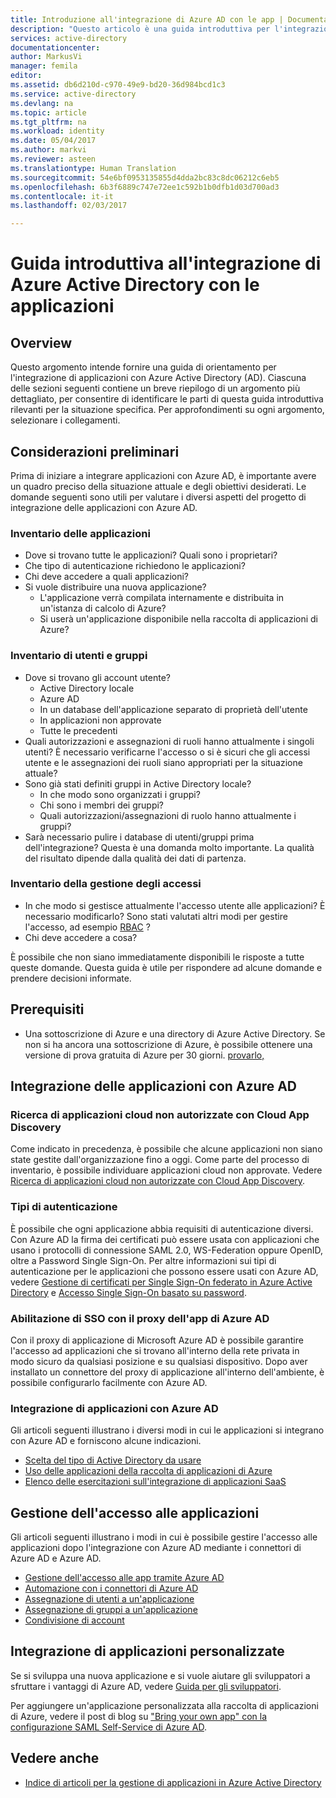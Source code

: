 ```yaml
---
title: Introduzione all'integrazione di Azure AD con le app | Documentazione Microsoft
description: "Questo articolo è una guida introduttiva per l'integrazione di Azure Active Directory (AD) con applicazioni locali e applicazioni cloud."
services: active-directory
documentationcenter: 
author: MarkusVi
manager: femila
editor: 
ms.assetid: db6d210d-c970-49e9-bd20-36d984bcd1c3
ms.service: active-directory
ms.devlang: na
ms.topic: article
ms.tgt_pltfrm: na
ms.workload: identity
ms.date: 05/04/2017
ms.author: markvi
ms.reviewer: asteen
ms.translationtype: Human Translation
ms.sourcegitcommit: 54e6bf0953135855d4dda2bc83c8dc06212c6eb5
ms.openlocfilehash: 6b3f6889c747e72ee1c592b1b0dfb1d03d700ad3
ms.contentlocale: it-it
ms.lasthandoff: 02/03/2017

---
```

# <a name="integrating-azure-active-directory-with-applications-getting-started-guide"></a>Guida introduttiva all'integrazione di Azure Active Directory con le applicazioni
## <a name="overview"></a>Overview
Questo argomento intende fornire una guida di orientamento per l'integrazione di applicazioni con Azure Active Directory (AD). Ciascuna delle sezioni seguenti contiene un breve riepilogo di un argomento più dettagliato, per consentire di identificare le parti di questa guida introduttiva rilevanti per la situazione specifica.  Per approfondimenti su ogni argomento, selezionare i collegamenti.

## <a name="before-you-begin-take-inventory"></a>Considerazioni preliminari
Prima di iniziare a integrare applicazioni con Azure AD, è importante avere un quadro preciso della situazione attuale e degli obiettivi desiderati.  Le domande seguenti sono utili per valutare i diversi aspetti del progetto di integrazione delle applicazioni con Azure AD.

### <a name="application-inventory"></a>Inventario delle applicazioni
* Dove si trovano tutte le applicazioni? Quali sono i proprietari?
* Che tipo di autenticazione richiedono le applicazioni?
* Chi deve accedere a quali applicazioni?
* Si vuole distribuire una nuova applicazione?
  * L'applicazione verrà compilata internamente e distribuita in un'istanza di calcolo di Azure?
  * Si userà un'applicazione disponibile nella raccolta di applicazioni di Azure?

### <a name="user-and-group-inventory"></a>Inventario di utenti e gruppi
* Dove si trovano gli account utente?
  * Active Directory locale
  * Azure AD
  * In un database dell'applicazione separato di proprietà dell'utente
  * In applicazioni non approvate
  * Tutte le precedenti
* Quali autorizzazioni e assegnazioni di ruoli hanno attualmente i singoli utenti? È necessario verificarne l'accesso o si è sicuri che gli accessi utente e le assegnazioni dei ruoli siano appropriati per la situazione attuale?
* Sono già stati definiti gruppi in Active Directory locale?
  * In che modo sono organizzati i gruppi?
  * Chi sono i membri dei gruppi?
  * Quali autorizzazioni/assegnazioni di ruolo hanno attualmente i gruppi?
* Sarà necessario pulire i database di utenti/gruppi prima dell'integrazione?  Questa è una domanda molto importante. La qualità del risultato dipende dalla qualità dei dati di partenza.

### <a name="access-management-inventory"></a>Inventario della gestione degli accessi
* In che modo si gestisce attualmente l'accesso utente alle applicazioni? È necessario modificarlo?  Sono stati valutati altri modi per gestire l'accesso, ad esempio [RBAC](role-based-access-control-configure.md) ?
* Chi deve accedere a cosa?

È possibile che non siano immediatamente disponibili le risposte a tutte queste domande.  Questa guida è utile per rispondere ad alcune domande e prendere decisioni informate.

## <a name="prerequisites"></a>Prerequisiti
* Una sottoscrizione di Azure e una directory di Azure Active Directory.  Se non si ha ancora una sottoscrizione di Azure, è possibile ottenere una versione di prova gratuita di Azure per 30 giorni. [provarlo,](https://azure.microsoft.com/trial/get-started-active-directory/)

## <a name="application-integration-with-azure-ad"></a>Integrazione delle applicazioni con Azure AD
### <a name="finding-unsanctioned-cloud-applications-with-cloud-app-discovery"></a>Ricerca di applicazioni cloud non autorizzate con Cloud App Discovery
Come indicato in precedenza, è possibile che alcune applicazioni non siano state gestite dall'organizzazione fino a oggi.  Come parte del processo di inventario, è possibile individuare applicazioni cloud non approvate. Vedere [Ricerca di applicazioni cloud non autorizzate con Cloud App Discovery](active-directory-cloudappdiscovery-whatis.md).

### <a name="authentication-types"></a>Tipi di autenticazione
È possibile che ogni applicazione abbia requisiti di autenticazione diversi. Con Azure AD la firma dei certificati può essere usata con applicazioni che usano i protocolli di connessione SAML 2.0, WS-Federation oppure OpenID, oltre a Password Single Sign-On. Per altre informazioni sui tipi di autenticazione per le applicazioni che possono essere usati con Azure AD, vedere [Gestione di certificati per Single Sign-On federato in Azure Active Directory](active-directory-sso-certs.md) e [Accesso Single Sign-On basato su password](active-directory-appssoaccess-whatis.md).

### <a name="enabling-sso-with-azure-ad-app-proxy"></a>Abilitazione di SSO con il proxy dell'app di Azure AD
Con il proxy di applicazione di Microsoft Azure AD è possibile garantire l'accesso ad applicazioni che si trovano all'interno della rete privata in modo sicuro da qualsiasi posizione e su qualsiasi dispositivo. Dopo aver installato un connettore del proxy di applicazione all'interno dell'ambiente, è possibile configurarlo facilmente con Azure AD.

### <a name="integrating-applications-with-azure-ad"></a>Integrazione di applicazioni con Azure AD
Gli articoli seguenti illustrano i diversi modi in cui le applicazioni si integrano con Azure AD e forniscono alcune indicazioni.

* [Scelta del tipo di Active Directory da usare](active-directory-administer.md)
* [Uso delle applicazioni della raccolta di applicazioni di Azure](active-directory-appssoaccess-whatis.md)
* [Elenco delle esercitazioni sull'integrazione di applicazioni SaaS](active-directory-saas-tutorial-list.md)

## <a name="managing-access-to-applications"></a>Gestione dell'accesso alle applicazioni
Gli articoli seguenti illustrano i modi in cui è possibile gestire l'accesso alle applicazioni dopo l'integrazione con Azure AD mediante i connettori di Azure AD e Azure AD.

* [Gestione dell'accesso alle app tramite Azure AD](active-directory-managing-access-to-apps.md)
* [Automazione con i connettori di Azure AD](active-directory-saas-app-provisioning.md)
* [Assegnazione di utenti a un'applicazione](active-directory-applications-guiding-developers-assigning-users.md)
* [Assegnazione di gruppi a un'applicazione](active-directory-applications-guiding-developers-assigning-groups.md)
* [Condivisione di account](active-directory-sharing-accounts.md)

## <a name="integrating-custom-applications"></a>Integrazione di applicazioni personalizzate
Se si sviluppa una nuova applicazione e si vuole aiutare gli sviluppatori a sfruttare i vantaggi di Azure AD, vedere [Guida per gli sviluppatori](active-directory-applications-guiding-developers-for-lob-applications.md).

Per aggiungere un'applicazione personalizzata alla raccolta di applicazioni di Azure, vedere il post di blog su ["Bring your own app" con la configurazione SAML Self-Service di Azure AD](http://blogs.technet.com/b/ad/archive/2015/06/17/bring-your-own-app-with-azure-ad-self-service-saml-configuration-gt-now-in-preview.aspx).

## <a name="see-also"></a>Vedere anche
* [Indice di articoli per la gestione di applicazioni in Azure Active Directory](active-directory-apps-index.md)


